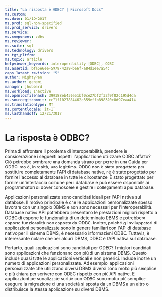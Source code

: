 ```yaml
---
title: "La risposta è ODBC? | Microsoft Docs"
ms.custom: 
ms.date: 01/19/2017
ms.prod: sql-non-specified
ms.prod_service: drivers
ms.service: 
ms.component: odbc
ms.reviewer: 
ms.suite: sql
ms.technology: drivers
ms.tgt_pltfrm: 
ms.topic: article
helpviewer_keywords: interoperability [ODBC], ODBC
ms.assetid: bfa5e6ee-5979-42a9-be6f-a84d1ee7a54c
caps.latest.revision: "5"
author: MightyPen
ms.author: genemi
manager: jhubbard
ms.workload: Inactive
ms.openlocfilehash: 390188eb430e51bf0ce27bf2f32f9f82c195d4da
ms.sourcegitcommit: cc71f1027884462c359effb898390c8d97eaa414
ms.translationtype: MT
ms.contentlocale: it-IT
ms.lasthandoff: 12/21/2017
---
```

# <a name="is-odbc-the-answer"></a>La risposta è ODBC?
Prima di affrontare il problema di interoperabilità, prendere in considerazione i seguenti aspetti: l'applicazione utilizzare ODBC affatto? Ciò potrebbe sembrare una domanda strano per porre in una Guida per ODBC, ma è, in realtà, una legittima. ODBC non è stato progettato per sostituire completamente l'API di database native, né è stato progettato per fornire l'accesso al database in tutte le circostanze. È stato progettato per fornire un'interfaccia comune per i database e può essere disponibile ai programmatori di dover conoscere e gestire i collegamenti a più database.  
  
 Applicazioni personalizzate sono candidati ideali per l'API nativa sul database. Il motivo principale è che le applicazioni personalizzate spesso lavorare con un singolo DBMS e non sono necessari per l'interoperabilità. Database nativo API potrebbero presentano le prestazioni migliori rispetto a ODBC di esporre le funzionalità di un determinato DBMS e potrebbero esporre funzionalità non esposta da ODBC. Inoltre, poiché gli sviluppatori di applicazioni personalizzate sono in genere familiari con l'API di database nativo per il sistema DBMS, è necessario informazioni ODBC. Tuttavia, è interessante notare che per alcuni DBMS, ODBC è l'API nativa sul database.  
  
 Pertanto, quali applicazioni sono candidati per ODBC? I migliori candidati sono applicazioni che funzionano con più di un sistema DBMS. Questo include quasi tutte le applicazioni verticali e non generici. Include inoltre un numero di applicazioni personalizzate. Ad esempio, applicazioni personalizzate che utilizzano diversi DBMS diversi sono molto più semplice e più chiara per scrivere con ODBC rispetto con più API native. E applicazioni personalizzate scritte con ODBC sono molto più semplice eseguire la migrazione di una società si sposta da un DBMS a un altro o distribuisce la stessa applicazione su diversi DBMS.
